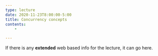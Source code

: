 ```yaml
---
type: lecture
date: 2020-11-23T8:00:00-5:00
title: Concurrency concepts
contents:
    - 

---
```


If there is any **extended** web based info for the lecture, it can go here.

